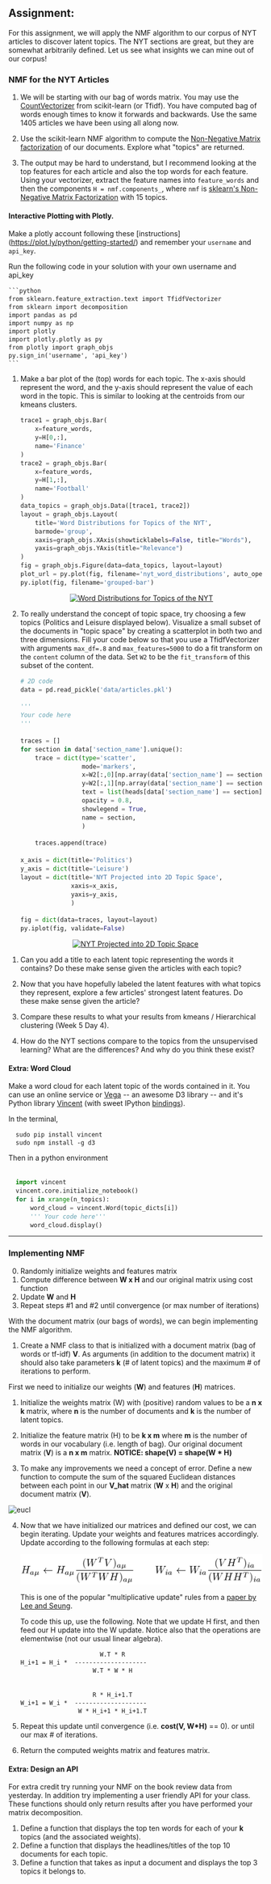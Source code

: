 ## Assignment: 

For this assignment, we will apply the NMF algorithm to our corpus of NYT articles to discover latent topics.  The NYT sections are great, but they are somewhat arbitrarily defined.  Let us see what insights we can mine out of our corpus!  



### NMF for the NYT Articles

1. We will be starting with our bag of words matrix.  You may use the [CountVectorizer](http://scikit-learn.org/stable/modules/generated/sklearn.feature_extraction.text.CountVectorizer.html) from scikit-learn (or Tfidf).  You have computed bag of words enough times to know it forwards and backwards.  Use the same 1405 articles we have been using all along now.

2. Use the scikit-learn NMF algorithm to compute the [Non-Negative Matrix factorization](http://scikit-learn.org/stable/auto_examples/applications/topics_extraction_with_nmf.html) of our documents.  Explore what "topics" are returned. 

3. The output may be hard to understand, but I recommend looking at the top features for each article and also the top words for each feature. Using your vectorizer, extract the feature names into `feature_words` and then the components `H = nmf.components_`, where `nmf` is [sklearn's Non-Negative Matrix Factorization](http://scikit-learn.org/stable/modules/generated/sklearn.decomposition.NMF.html) with 15 topics.

#### Interactive Plotting with Plotly.

Make a plotly account following these [instructions] (https://plot.ly/python/getting-started/) and remember your `username` and `api_key`.

Run the following code in your solution with your own username and api_key

    ```python
    from sklearn.feature_extraction.text import TfidfVectorizer
    from sklearn import decomposition
    import pandas as pd 
    import numpy as np 
    import plotly
    import plotly.plotly as py
    from plotly import graph_objs
    py.sign_in('username', 'api_key')
    ```

1. Make a bar plot of the (top) words for each topic.  The x-axis should represent the word, and the y-axis should represent the value of each word in the topic.  This is similar to looking at the centroids from our kmeans clusters.

    ```python
    trace1 = graph_objs.Bar(
        x=feature_words,
        y=H[0,:],
        name='Finance'
    )
    trace2 = graph_objs.Bar(
        x=feature_words,
        y=H[1,:],
        name='Football'
    )
    data_topics = graph_objs.Data([trace1, trace2])
    layout = graph_objs.Layout(
        title='Word Distributions for Topics of the NYT',
        barmode='group',
        xaxis=graph_objs.XAxis(showticklabels=False, title="Words"),
        yaxis=graph_objs.YAxis(title="Relevance")
    )
    fig = graph_objs.Figure(data=data_topics, layout=layout)
    plot_url = py.plot(fig, filename='nyt_word_distributions', auto_open=False)
    py.iplot(fig, filename='grouped-bar')
    ```

    <div>
        <a href="https://plot.ly/~rickyk9487/2/" target="_blank" title="Word Distributions for Topics of the NYT" style="display: block; text-align: center;"><img src="https://plot.ly/~rickyk9487/2.png" alt="Word Distributions for Topics of the NYT" style="max-width: 100%;"  onerror="this.onerror=null;this.src='https://plot.ly/404.png';" /></a>
        <script data-plotly="rickyk9487:2" src="https://plot.ly/embed.js" async></script>
    </div>

1. To really understand the concept of topic space, try choosing a few topics (Politics and Leisure displayed below).  Visualize a small subset of the documents in "topic space" by creating a scatterplot in both two and three dimensions.  Fill your code below so that you use a TfidfVectorizer with arguments `max_df=.8` and `max_features=5000` to do a fit transform on the `content` column of the data. Set `W2` to be the `fit_transform` of this subset of the content.
    
    ```python 
    # 2D code
    data = pd.read_pickle('data/articles.pkl')
    
    ''' 
    Your code here
    '''
    
    traces = []
    for section in data['section_name'].unique():
        trace = dict(type='scatter', 
                     mode='markers', 
                     x=W2[:,0][np.array(data['section_name'] == section)],
                     y=W2[:,1][np.array(data['section_name'] == section)],
                     text = list(heads[data['section_name'] == section]),
                     opacity = 0.8,
                     showlegend = True,
                     name = section,
                     )
    
        traces.append(trace)
    
    x_axis = dict(title='Politics')
    y_axis = dict(title='Leisure')
    layout = dict(title='NYT Projected into 2D Topic Space',
                  xaxis=x_axis,
                  yaxis=y_axis,
                  )
    
    fig = dict(data=traces, layout=layout)
    py.iplot(fig, validate=False)
    ```

<div>
    <a href="https://plot.ly/~rickyk9487/10/" target="_blank" title="NYT Projected into 2D Topic Space" style="display: block; text-align: center;"><img src="https://plot.ly/~rickyk9487/10.png" alt="NYT Projected into 2D Topic Space" style="max-width: 100%;"  onerror="this.onerror=null;this.src='https://plot.ly/404.png';" /></a>
    <script data-plotly="rickyk9487:10" src="https://plot.ly/embed.js" async></script>
</div>

1. Can you add a title to each latent topic representing the words it contains?  Do these make sense given the articles with each topic?

1.  Now that you have hopefully labeled the latent features with what topics they represent, explore a few articles' strongest latent features.  Do these make sense given the article?

1. Compare these results to what your results from kmeans / Hierarchical clustering (Week 5 Day 4).

1. How do the NYT sections compare to the topics from the unsupervised learning?  What are the differences?  And why do you think these exist?

#### Extra:  Word Cloud

Make a word cloud for each latent topic of the words contained in it.  You can use an online service or [Vega](https://github.com/trifacta/vega/blob/master/examples/spec/wordcloud.json) -- an awesome D3 library -- and it's Python library [Vincent](http://vincent.readthedocs.org/en/latest/index.html) (with sweet IPython [bindings](http://vincent.readthedocs.org/en/latest/quickstart.html#ipython-integration)). 

In the terminal, 

  ```
    sudo pip install vincent
    sudo npm install -g d3
  ```

Then in a python environment

  ```python
    
    import vincent
    vincent.core.initialize_notebook()
    for i in xrange(n_topics):
        word_cloud = vincent.Word(topic_dicts[i])
        ''' Your code here'''
        word_cloud.display()
  ```

----------


### Implementing NMF

0. Randomly initialize weights and features matrix
1. Compute difference between __W x H__ and our original matrix using cost function
2. Update __W__ and __H__
3. Repeat steps #1 and #2 until convergence (or max number of iterations)



With the document matrix (our bags of words), we can begin implementing the NMF algorithm.  

1. Create a NMF class to that is initialized with a document matrix (bag of words or tf-idf) __V__.  As arguments (in addition to the document matrix) it should also take parameters __k__ (# of latent topics) and the maximum # of iterations to perform. 
  
  First we need to initialize our weights (__W__) and features (__H__) matrices.  

1. Initialize the weights matrix (W) with (positive) random values to be a __n x k__ matrix, where __n__ is the number of documents and __k__ is the number of latent topics.

2.  Initialize the feature matrix (H) to be __k x m__ where __m__ is the number of words in our vocabulary (i.e. length of bag).  Our original document matrix (__V__) is a __n x m__ matrix.  __NOTICE: shape(V) = shape(W * H)__

3. To make any improvements we need a concept of error. Define a new function to compute the sum of the squared Euclidean distances between each point in our __V_hat__ matrix (__W__ x __H__) and the original document matrix (__V__).

  ![eucl](http://upload.wikimedia.org/math/8/2/0/8206c782235517a0636ff7aa521ed2d7.png)

4. Now that we have initialized our matrices and defined our cost, we can begin iterating. Update your weights and features matrices accordingly.  Update according to the following formulas at each step:

    ![multiplicative_update.png](images/multiplicative_update.png)
    
    This is one of the popular "multiplicative update" rules from a [paper by Lee and Seung](http://hebb.mit.edu/people/seung/papers/nmfconverge.pdf).  
    
    To code this up, use the following.   Note that we update H first, and then feed our H update into the W update.
    Notice also that the operations are elementwise (not our usual linear algebra).  

    ```
                          W.T * R
    H_i+1 = H_i *  --------------------
                        W.T * W * H


                        R * H_i+1.T
    W_i+1 = W_i *  --------------------
                    W * H_i+1 * H_i+1.T
    ```


7. Repeat this update until convergence (i.e. __cost(V, W*H)__ == 0). or until our max # of iterations.

8. Return the computed weights matrix and features matrix.

#### Extra:  Design an API

For extra credit try running your NMF on the book review data from yesterday.  In addition try implementing a user friendly API for your class.  These functions should only return results after you have performed your matrix decomposition.

1. Define a function that displays the top ten words for each of your __k__ topics (and the associated weights).
2. Define a function that displays the headlines/titles of the top 10 documents for each topic.
3. Define a function that takes as input a document and displays the top 3 topics it belongs to.
